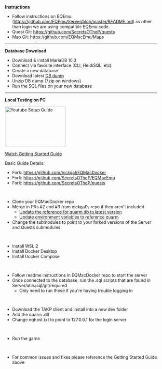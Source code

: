 **Instructions**
 - Follow instructions on EQEmu (https://github.com/EQEmu/Server/blob/master/README.md) as other than login we are using compatible EQEmu code.
 - Quest Git: https://github.com/SecretsOTheP/quests
 - Map Git: https://github.com/EQMacEmu/Maps

---

**Database Download**
 - Download & install MariaDB 10.3
 - Connect via favorite interface (CLI, HeidiSQL, etc)
 - Create a new database
 - Download latest [DB dump](https://github.com/SecretsOTheP/EQMacEmu/tree/main/utils/sql/database_full)
 - Unzip DB dump (7zip on windows)
 - Run the SQL files on your new database

---

**Local Testing on PC**

<a href="https://youtu.be/Hjrzdlem3ZA"><img src="https://cdn.freebiesupply.com/logos/large/2x/youtube-icon-logo-png-transparent.png" alt="Youtube Setup Guide" width="200" height="133"></a>

[Watch Getting Started Guide](https://youtu.be/Hjrzdlem3ZA)

Basic Guide Details:

 - Fork: https://github.com/nickgal/EQMacDocker
 - Fork: https://github.com/SecretsOTheP/EQMacEmu
 - Fork: https://github.com/SecretsOTheP/quests
 <br>
 
 - Clone your EQMacDocker repo
 - Merge in PRs #2 and #3 from nickgal's repo if they aren't included. 
   - [Update the reference for quarm db to latest version](https://github.com/nickgal/EQMacDocker/pull/3)
   - [Update environment variables to reference quarm](https://github.com/nickgal/EQMacDocker/pull/2)
 - Change the submodules to point to your forked versions of the Server and Quests submodules
 <br>
 
 - Install WSL 2 
 - Install Docker Desktop
 - Install Docker Compose
 <br>
 
 - Follow readme instructions in EQMacDocker repo to start the server
 - Once connected to the database, run the .sql scripts that are found in Server/utils/sql/git/required
   - Only need to run these if you're having trouble logging in
 <br>
 
 - Download the TAKP client and install into a new dev folder
 - Add the quarm .dll
 - Change eqhost.txt to point to 127.0.0.1 for the login server
 <br>
 
 - Run the game
<br>

 - For common issues and fixes please reference the Getting Started Guide above
